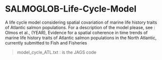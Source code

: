 # SALMOGLOB-Life-Cycle-Model

A life cycle model considering spatial covariation of marine life history traits of Atlantic salmon populations. 
For a description of the model please, see : Olmos et al., (YEAR), Evidence for a spatial coherence in time trends of marine
life history traits of Atlantic salmon populations in the North Atlantic, currently submitted to Fish and Fisheries


 > model_cycle_ATL.txt : is the JAGS code 

  
